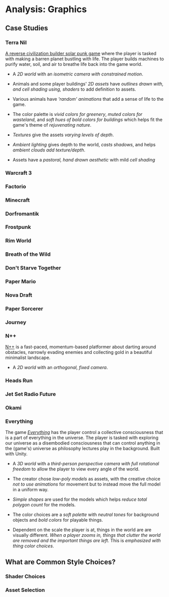 # Analysis: Graphics

## Case Studies

### Terra Nil

[A reverse civilization builder solar punk game](https://store.steampowered.com/app/1593030/Terra_Nil/) where the player is tasked with making a barren planet bustling with life. The player builds machines to purify water, soil, and air to breathe life back into the game world.

- A _2D world_ with an _isometric camera with constrained motion_.

- Animals and some player buildings' _2D assets_ have _outlines drawn with, and cell shading using, shaders_ to add definition to assets.

- Various animals have _'random' animations_ that add a sense of life to the game.  

- The color palette is _vivid colors for greenery_, _muted colors for wasteland_, and _soft hues of bold colors for buildings_ which helps fit the game's theme of _rejuvenating nature_.

- _Textures_ give the assets _varying levels of depth_. 

- _Ambient lighting_ gives depth to the world, _casts shadows_, and helps _ambient clouds add texture/depth_.

- Assets have a _pastoral, hand drawn aesthetic_ with mild _cell shading_ 

### Warcraft 3

### Factorio

### Minecraft

### Dorfromantik

### Frostpunk

### Rim World

### Breath of the Wild

### Don't Starve Together

### Paper Mario

### Nova Draft

### Paper Sorcerer

### Journey

### N++

[N++](https://store.steampowered.com/app/230270/N_NPLUSPLUS/) is a fast-paced, momentum-based platformer about darting around obstacles, narrowly evading enemies and collecting gold in a beautiful minimalist landscape.

- A _2D world_ with an _orthogonal, fixed camera_.

### Heads Run

### Jet Set Radio Future

### Okami

### Everything

The game [_Everything_](https://store.steampowered.com/app/582270/Everything/) has the player control a collective consciousness that is a part of everything in the universe. The player is tasked with exploring our universe as a disembodied consciousness that can control anything in the (game's) universe as philosophy lectures play in the background. Built with Unity.

- A _3D world_ with a _third-person perspective camera with full rotational freedom_ to allow the player to view every angle of the world.

- The creator chose _low-poly models_ as assets, with the creative choice _not to use animations_ for movement but to instead move the full model in a uniform way.

- _Simple shapes_ are used for the models which helps _reduce total polygon count_ for the models.

- The color choices are a _soft palette_ with _neutral tones_ for background objects and _bold colors_ for playable things.

- Dependent on the scale the player is at, things in the world are are visually different. _When a player zooms in, things that clutter the world are removed and the important things are left_. This is _emphasized with thing color choices_.

## What are Common Style Choices?

### Shader Choices

### Asset Selection
